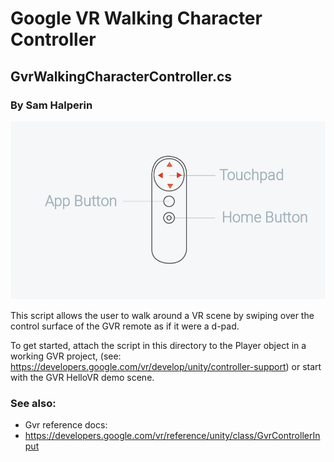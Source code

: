 # Google VR Walking Character Controller
## GvrWalkingCharacterController.cs
### By Sam Halperin

![](controller.png)


This script allows the user to walk around a VR scene
by swiping over the control surface of the GVR remote
as if it were a d-pad.

To get started, attach the script in this directory to the Player object
in a working GVR project, 
(see: https://developers.google.com/vr/develop/unity/controller-support)
or start with the GVR HelloVR demo scene.

### See also:
* Gvr reference docs:
* https://developers.google.com/vr/reference/unity/class/GvrControllerInput